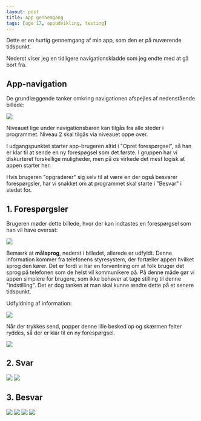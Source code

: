 ```yaml
---
layout: post
title: App gennemgang
tags: [uge 17, appudvikling, testing]
---
```


Dette er en hurtig gennemgang af min app, som den er på nuværende tidspunkt.

Nederst viser jeg en tidligere navigationskladde som jeg endte med at gå bort fra.

## App-navigation
De grundlæggende tanker omkring navigationen afspejles af nedenstående billede:

![](/img/ordsomegram/OrdsomeGram0.png)

Niveauet lige under navigationsbaren kan tilgås fra alle steder i programmet. Niveau 2 skal tilgås via niveauet oppe over.

I udgangspunktet starter app-brugeren altid i "Opret forespørgsel", så han er klar til at sende en ny forespøgsel som det første. I gruppen har vi diskurteret forskellige muligheder, men på os virkede det mest logisk at appen starter her.

Hvis brugeren "opgraderer" sig selv til at være en der også besvarer forespørgsler, har vi snakket om at programmet skal starte i "Besvar" i stedet for.

## 1. Forespørgsler
Brugeren møder dette billede, hvor der kan indtastes en forespørgsel som han vil have oversat:

![](/img/ordsomegram/OrdsomeGram1.png)

Bemærk at __målsprog__, nederst i billedet, allerede er udfyldt. Denne information kommer fra telefonens styresystem, der fortæller appen hvilket sprog den kører. Det er fordi vi har en forventning om at folk bruger det sprog på telefonen som de helst vil kommunikere på. På denne måde gør vi appen simplere for brugere, som ikke behøver at tage stilling til denne "indstilling". Det er dog tanken at man skal kunne ændre dette på et senere tidspunkt.


Udfyldning af information:

![](/img/ordsomegram/OrdsomeGram2B.png)

Når der trykkes send, popper denne lille besked op og skærmen felter ryddes, så der er klar til en ny forespørgsel.

![](/img/ordsomegram/OrdsomeGram2c.png)

## 2. Svar

![](/img/ordsomegram/OrdsomeGram3.png)
![](/img/ordsomegram/OrdsomeGram3b.png)

## 3. Besvar
![](/img/ordsomegram/OrdsomeGram4.png)
![](/img/ordsomegram/OrdsomeGram4b.png)
![](/img/ordsomegram/OrdsomeGram4c.png)
![](/img/ordsomegram/OrdsomeGram4d.png)

